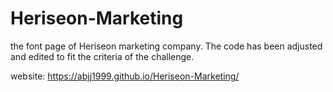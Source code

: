 # Heriseon-Marketing


the font page of Heriseon marketing company.
The code has been adjusted and edited to fit the criteria of the challenge.


website:
https://abjj1999.github.io/Heriseon-Marketing/

